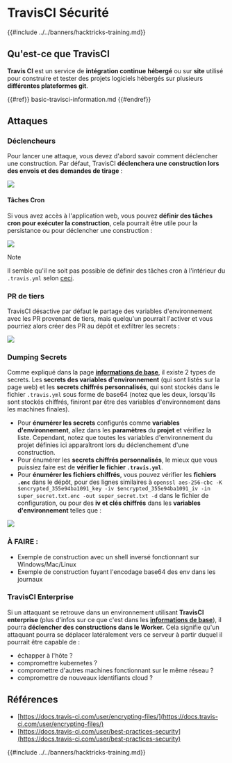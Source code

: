 # TravisCI Sécurité

{{#include ../../banners/hacktricks-training.md}}

## Qu'est-ce que TravisCI

**Travis CI** est un service de **intégration continue** **hébergé** ou sur **site** utilisé pour construire et tester des projets logiciels hébergés sur plusieurs **différentes plateformes git**.

{{#ref}}
basic-travisci-information.md
{{#endref}}

## Attaques

### Déclencheurs

Pour lancer une attaque, vous devez d'abord savoir comment déclencher une construction. Par défaut, TravisCI **déclenchera une construction lors des envois et des demandes de tirage** :

![](<../../images/image (145).png>)

#### Tâches Cron

Si vous avez accès à l'application web, vous pouvez **définir des tâches cron pour exécuter la construction**, cela pourrait être utile pour la persistance ou pour déclencher une construction :

![](<../../images/image (243).png>)

> [!NOTE]
> Il semble qu'il ne soit pas possible de définir des tâches cron à l'intérieur du `.travis.yml` selon [ceci](https://github.com/travis-ci/travis-ci/issues/9162).

### PR de tiers

TravisCI désactive par défaut le partage des variables d'environnement avec les PR provenant de tiers, mais quelqu'un pourrait l'activer et vous pourriez alors créer des PR au dépôt et exfiltrer les secrets :

![](<../../images/image (208).png>)

### Dumping Secrets

Comme expliqué dans la page [**informations de base**](basic-travisci-information.md), il existe 2 types de secrets. Les **secrets des variables d'environnement** (qui sont listés sur la page web) et les **secrets chiffrés personnalisés**, qui sont stockés dans le fichier `.travis.yml` sous forme de base64 (notez que les deux, lorsqu'ils sont stockés chiffrés, finiront par être des variables d'environnement dans les machines finales).

- Pour **énumérer les secrets** configurés comme **variables d'environnement**, allez dans les **paramètres** du **projet** et vérifiez la liste. Cependant, notez que toutes les variables d'environnement du projet définies ici apparaîtront lors du déclenchement d'une construction.
- Pour énumérer les **secrets chiffrés personnalisés**, le mieux que vous puissiez faire est de **vérifier le fichier `.travis.yml`**.
- Pour **énumérer les fichiers chiffrés**, vous pouvez vérifier les **fichiers `.enc`** dans le dépôt, pour des lignes similaires à `openssl aes-256-cbc -K $encrypted_355e94ba1091_key -iv $encrypted_355e94ba1091_iv -in super_secret.txt.enc -out super_secret.txt -d` dans le fichier de configuration, ou pour des **iv et clés chiffrés** dans les **variables d'environnement** telles que :

![](<../../images/image (81).png>)

### À FAIRE :

- Exemple de construction avec un shell inversé fonctionnant sur Windows/Mac/Linux
- Exemple de construction fuyant l'encodage base64 des env dans les journaux

### TravisCI Enterprise

Si un attaquant se retrouve dans un environnement utilisant **TravisCI enterprise** (plus d'infos sur ce que c'est dans les [**informations de base**](basic-travisci-information.md#travisci-enterprise)), il pourra **déclencher des constructions dans le Worker.** Cela signifie qu'un attaquant pourra se déplacer latéralement vers ce serveur à partir duquel il pourrait être capable de :

- échapper à l'hôte ?
- compromettre kubernetes ?
- compromettre d'autres machines fonctionnant sur le même réseau ?
- compromettre de nouveaux identifiants cloud ?

## Références

- [https://docs.travis-ci.com/user/encrypting-files/](https://docs.travis-ci.com/user/encrypting-files/)
- [https://docs.travis-ci.com/user/best-practices-security](https://docs.travis-ci.com/user/best-practices-security)

{{#include ../../banners/hacktricks-training.md}}
